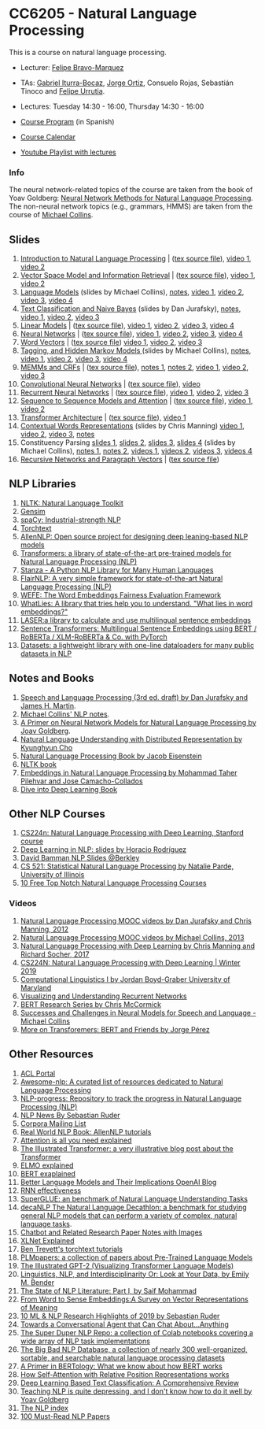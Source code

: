 # CC6205 - Natural Language Processing
This is a course on natural language processing.

* Lecturer: [Felipe Bravo-Marquez](https://felipebravom.com/)
* TAs: [Gabriel Iturra-Bocaz](https://giturra.cl/), [Jorge Ortiz](https://www.ortizfuentes.com/), Consuelo Rojas, Sebastián Tinoco and [Felipe Urrutia](http://www.dim.uchile.cl/~furrutia/).

* Lectures: Tuesday 14:30 - 16:00, Thursday 14:30 - 16:00  

* [Course Program](https://docs.google.com/document/d/1DNja7nf0b26aRWF_gMNJf9L6SLtvtyFpucDhfcgG4d0/edit?usp=sharing) (in Spanish)

* [Course Calendar](calendar.md)

* [Youtube Playlist with lectures](https://www.youtube.com/playlist?list=PLppKo85eGXiXIh54H_qz48yHPHeNVJqBi)


### Info
The neural network-related topics of the course are taken from the book of Yoav Goldberg: 
[Neural Network Methods for Natural Language Processing](https://www.morganclaypool.com/doi/abs/10.2200/S00762ED1V01Y201703HLT037). The non-neural network topics (e.g., grammars, HMMS) are taken from the course of [Michael Collins](http://www.cs.columbia.edu/~mcollins/). 



## Slides

1. [Introduction to Natural Language Processing](slides/NLP-introduction.pdf) | ([tex source file](slides/NLP-introduction.tex)), [video 1](https://youtu.be/HEKTNOttGvU), [video 2](https://youtu.be/P8cwnI-f-Kg)
2. [Vector Space Model and Information Retrieval](slides/NLP-IR.pdf) | ([tex source file](slides/NLP-IR.tex)), [video 1](https://www.youtube.com/watch?v=FXIVClF370w&list=PLppKo85eGXiXIh54H_qz48yHPHeNVJqBi&index=2&t=0s), [video 2](https://www.youtube.com/watch?v=f8nG1EMmPZk&list=PLppKo85eGXiXIh54H_qz48yHPHeNVJqBi&index=2)
3. [Language Models](http://www.cs.columbia.edu/~mcollins/cs4705-spring2019/slides/lmslides.pdf) (slides by Michael Collins), [notes](http://www.cs.columbia.edu/~mcollins/lm-spring2013.pdf), [video 1](https://www.youtube.com/watch?v=9E2jJ6kcb4Y&list=PLppKo85eGXiXIh54H_qz48yHPHeNVJqBi&index=3), [video 2](https://www.youtube.com/watch?v=ZWqbEQXLra0&list=PLppKo85eGXiXIh54H_qz48yHPHeNVJqBi&index=4), [video 3](https://www.youtube.com/watch?v=tsumFqwFlaA&list=PLppKo85eGXiXIh54H_qz48yHPHeNVJqBi&index=5), [video 4](https://www.youtube.com/watch?v=s3TWdv4sqkg&list=PLppKo85eGXiXIh54H_qz48yHPHeNVJqBi&index=6)
4. [Text Classification and Naive Bayes](https://web.stanford.edu/~jurafsky/slp3/slides/7_NB.pdf) (slides by Dan Jurafsky), [notes](https://web.stanford.edu/~jurafsky/slp3/4.pdf), [video 1](https://youtu.be/kG9BK9Oy1hU), [video 2](https://youtu.be/Iqte5kKHvzE), [video 3](https://youtu.be/TSJg0_X3Abk)
5. [Linear Models](slides/NLP-linear.pdf) | ([tex source file](slides/NLP-linear.tex)), [video 1](https://youtu.be/zhBxDsNLZEA), [video 2](https://youtu.be/Fooua_uaWSE), [video 3](https://youtu.be/DqbzhdQa1eQ), [video 4](https://youtu.be/1nfWWXqfAzA)
6. [Neural Networks](slides/NLP-neural.pdf) | ([tex source file](slides/NLP-neural.tex)), [video 1](https://youtu.be/oHZHA8h2xN0), [video 2](https://youtu.be/2lXank0W6G4), [video 3](https://youtu.be/BUDIi9qItzY), [video 4](https://youtu.be/KKN2Ipy-vGk)       
7. [Word Vectors](slides/NLP-wordvectors.pdf) | ([tex source file](slides/NLP-wordvectors.tex)) [video 1](https://youtu.be/wtwUsJMC9CA), [video 2](https://youtu.be/XDxzQ7JU95U), [video 3](https://youtu.be/Ikyc3DRVodk)
8. [Tagging, and Hidden Markov Models ](http://www.cs.columbia.edu/~mcollins/cs4705-spring2019/slides/tagging.pdf) (slides by Michael Collins), [notes](http://www.cs.columbia.edu/~mcollins/hmms-spring2013.pdf), [video 1](https://youtu.be/-ngfOZz8yK0), [video 2](https://youtu.be/Tjgb-yQOg54), [video 3](https://youtu.be/aaa5Qoi8Vco), [video 4](https://youtu.be/4pKWIDkF_6Y)       
9. [MEMMs and CRFs](slides/NLP-CRF.pdf) | ([tex source file](slides/NLP-CRF.tex)), [notes 1](http://www.cs.columbia.edu/~mcollins/crf.pdf), [notes 2](http://www.cs.columbia.edu/~mcollins/fb.pdf), [video 1](https://youtu.be/qlI-4lSUDkg), [video 2](https://youtu.be/PLoLKQwkONw), [video 3](https://youtu.be/ZpUwDy6o28Y)
10. [Convolutional Neural Networks](slides/NLP-CNN.pdf) | ([tex source file](slides/NLP-CNN.tex)), [video](https://youtu.be/lLZW5Fn40r8)
11. [Recurrent Neural Networks](slides/NLP-RNN.pdf) | ([tex source file](slides/NLP-RNN.tex)), [video 1](https://youtu.be/BmhjUkzz3nk), [video 2](https://youtu.be/z43YFR1iIvk), [video 3](https://youtu.be/7L5JxQdwNJk)
12. [Sequence to Sequence Models and Attention](slides/NLP-seq2seq.pdf) | ([tex source file](slides/NLP-seq2seq.tex)), [video 1](https://youtu.be/OpKxRjISqmM), [video 2](https://youtu.be/WQ7ihm5voB0)
13. [Transformer Architecture](slides/NLP-transformer.pdf) | ([tex source file](slides/NLP-seq2seq.tex)), [video 1](https://youtu.be/8RE23Uq8rU0)
14. [Contextual Words Representations](slides/contextual-representations.pdf) (slides by Chris Manning) [video 1](https://youtu.be/sSGbgZpHymI), [video 2](https://youtu.be/C-QfzWU6eUE), [video 3](https://youtu.be/5j4Mgl3GuVY), [notes](https://arxiv.org/pdf/1902.06006.pdf)
15. Constituency Parsing [slides 1](http://www.cs.columbia.edu/~mcollins/cs4705-spring2019/slides/parsing1.pdf), [slides 2](http://www.cs.columbia.edu/~mcollins/cs4705-spring2019/slides/parsing2.pdf), [slides 3](http://www.cs.columbia.edu/~mcollins/cs4705-spring2019/slides/parsing2.2.pdf), [slides 4](http://www.cs.columbia.edu/~mcollins/cs4705-spring2019/slides/parsing3.pdf)    (slides by Michael Collins), [notes 1](http://www.cs.columbia.edu/~mcollins/courses/nlp2011/notes/pcfgs.pdf), [notes 2](http://www.cs.columbia.edu/~mcollins/courses/nlp2011/notes/lexpcfgs.pdf), [videos 1](https://www.youtube.com/watch?v=0tGFWbc2834&list=PLlQBy7xY8mbK9Uy9i7MTGSwyLJPii3w1L), [videos 2](https://www.youtube.com/watch?v=2hLBHSKbS44&list=PLlQBy7xY8mbKypSJe_AjVtCuXXsdODiDi), [videos 3](https://www.youtube.com/watch?v=8rD1Y6rz4Q0&list=PLlQBy7xY8mbKz9QvQU_IsOlbhshjkOwR9), [videos 4](https://www.youtube.com/watch?v=qDiVCxLq2As&list=PLlQBy7xY8mbI5o81CWHt50RtFDLYrlaKN) 
16. [Recursive Networks and Paragraph Vectors](slides/NLP-recursive.pdf) | ([tex source file](slides/NLP-recursive.tex))


## NLP Libraries

1. [NLTK: Natural Language Toolkit](https://www.nltk.org/)
2. [Gensim](https://radimrehurek.com/gensim/)
2. [spaCy: Industrial-strength NLP](https://spacy.io/)
3. [Torchtext](https://torchtext.readthedocs.io/en/latest/)
9. [AllenNLP: Open source project for designing deep leaning-based NLP models](https://allennlp.org/)
22. [Transformers: a library of state-of-the-art pre-trained models for Natural Language Processing (NLP)](https://huggingface.co/transformers/)
31. [Stanza - A Python NLP Library for Many Human Languages](https://stanfordnlp.github.io/stanza/)
35. [FlairNLP: A very simple framework for state-of-the-art Natural Language Processing (NLP)](https://github.com/flairNLP/flair)
36. [WEFE: The Word Embeddings Fairness Evaluation Framework](https://wefe.readthedocs.io/en/latest/)
37. [WhatLies: A library that tries help you to understand. "What lies in word embeddings?"](https://rasahq.github.io/whatlies/)
38. [LASER:a library to calculate and use multilingual sentence embeddings](https://github.com/facebookresearch/LASER)
39. [Sentence Transformers: Multilingual Sentence Embeddings using BERT / RoBERTa / XLM-RoBERTa & Co. with PyTorch](https://github.com/UKPLab/sentence-transformers)
40. [Datasets: a lightweight library with one-line dataloaders for many public datasets in NLP](https://github.com/huggingface/datasets)


## Notes and Books 
1. [Speech and Language Processing (3rd ed. draft) by Dan Jurafsky and James H. Martin](https://web.stanford.edu/~jurafsky/slp3/).
2. [Michael Collins' NLP notes](http://www.cs.columbia.edu/~mcollins/).
3. [A Primer on Neural Network Models for Natural Language Processing by Joav Goldberg](https://u.cs.biu.ac.il/~yogo/nnlp.pdf).
4. [Natural Language Understanding with Distributed Representation by Kyunghyun Cho](https://arxiv.org/abs/1511.07916)
5. [Natural Language Processing Book by Jacob Eisenstein](https://github.com/jacobeisenstein/gt-nlp-class/blob/master/notes/eisenstein-nlp-notes.pdf)
8. [NLTK book](http://www.nltk.org/book/)
9. [Embeddings in Natural Language Processing by Mohammad Taher Pilehvar and Jose Camacho-Collados](http://josecamachocollados.com/book_embNLP_draft.pdf)
31. [Dive into Deep Learning Book](https://d2l.ai/)

## Other NLP Courses
1. [CS224n: Natural Language Processing with Deep Learning, Stanford course](http://web.stanford.edu/class/cs224n/)
2. [Deep Learning in NLP: slides by Horacio Rodríguez](https://www.cs.upc.edu/~horacio/ahlt/DeepLearning02.pdf)
3. [David Bamman NLP Slides @Berkley](http://people.ischool.berkeley.edu/~dbamman/nlp18.html)
4. [CS 521: Statistical Natural Language Processing by Natalie Parde, University of Illinois](http://www.natalieparde.com/teaching/cs521_spring2020.html)
5. [10 Free Top Notch Natural Language Processing Courses](https://www.kdnuggets.com/2019/10/10-free-top-notch-courses-natural-language-processing.html)


### Videos 

1. [Natural Language Processing MOOC videos by Dan Jurafsky and Chris Manning, 2012](https://www.youtube.com/playlist?list=PLoROMvodv4rOFZnDyrlW3-nI7tMLtmiJZ&disable_polymer=true)
2. [Natural Language Processing MOOC videos by Michael Collins, 2013](https://www.youtube.com/channel/UCB_JX4jH3QQmp69rmkWpl1A/playlists?shelf_id=3&view=50&sort=dd)
3. [Natural Language Processing with Deep Learning by Chris Manning and Richard Socher, 2017](https://www.youtube.com/playlist?list=PL3FW7Lu3i5Jsnh1rnUwq_TcylNr7EkRe6)
4. [CS224N: Natural Language Processing with Deep Learning | Winter 2019](https://www.youtube.com/playlist?list=PLoROMvodv4rOhcuXMZkNm7j3fVwBBY42z)
5. [Computational Linguistics I by Jordan Boyd-Graber  University of Maryland](https://www.youtube.com/playlist?list=PLegWUnz91WfuPebLI97-WueAP90JO-15i)  
5. [Visualizing and Understanding Recurrent Networks](https://skillsmatter.com/skillscasts/6611-visualizing-and-understanding-recurrent-networks)
5. [BERT Research Series by  Chris McCormick](https://www.youtube.com/playlist?list=PLam9sigHPGwOBuH4_4fr-XvDbe5uneaf6)
5. [Successes and Challenges in Neural Models for Speech and Language - Michael Collins](https://www.youtube.com/watch?v=jfwqRMdTmLo)
5. [More on Transforemers: BERT and Friends by Jorge Pérez](https://tv.vera.com.uy/video/55388)


## Other Resources
1. [ACL Portal](https://www.aclweb.org/portal/)
2. [Awesome-nlp: A curated list of resources dedicated to Natural Language Processing](https://github.com/keon/awesome-nlp)
3. [NLP-progress: Repository to track the progress in Natural Language Processing (NLP)](http://nlpprogress.com/)
4. [NLP News By Sebastian Ruder](http://newsletter.ruder.io/)
5. [Corpora Mailing List](https://mailman.uib.no/listinfo/corpora)
6. [Real World NLP Book: AllenNLP tutorials](http://www.realworldnlpbook.com/)
7. [Attention is all you need explained](http://mlexplained.com/2017/12/29/attention-is-all-you-need-explained/)
8. [The Illustrated Transformer: a very illustrative blog post about the Transformer](http://jalammar.github.io/illustrated-transformer/)
9. [ELMO explained](http://mlexplained.com/2018/06/15/paper-dissected-deep-contextualized-word-representations-explained/)
13. [BERT exaplained](http://mlexplained.com/2019/01/07/paper-dissected-bert-pre-training-of-deep-bidirectional-transformers-for-language-understanding-explained/)
14. [Better Language Models
    and Their Implications OpenAI Blog](https://openai.com/blog/better-language-models/)
16. [RNN effectiveness](http://karpathy.github.io/2015/05/21/rnn-effectiveness/)
17. [SuperGLUE: an benchmark of Natural Language Understanding Tasks](https://super.gluebenchmark.com/)
18. [decaNLP The Natural Language Decathlon: a benchmark for studying general NLP models that can perform a variety of complex, natural language tasks](http://decanlp.com/).
20. [Chatbot and Related Research Paper Notes with Images](https://github.com/ricsinaruto/Seq2seqChatbots/wiki/Chatbot-and-Related-Research-Paper-Notes-with-Images)
21. [XLNet Explained](http://mlexplained.com/2019/06/30/paper-dissected-xlnet-generalized-autoregressive-pretraining-for-language-understanding-explained/)
23. [Ben Trevett's torchtext tutorials](https://github.com/bentrevett/)
24. [PLMpapers: a collection of papers about Pre-Trained Language Models](https://github.com/thunlp/PLMpapers)
25. [The Illustrated GPT-2 (Visualizing Transformer Language Models)](https://jalammar.github.io/illustrated-gpt2/)
26. [Linguistics, NLP, and Interdisciplinarity Or: Look at Your Data, by Emily M. Bender](https://medium.com/@emilymenonbender/linguistics-nlp-and-interdisciplinarity-or-look-at-your-data-e49e03d37c9c)
27. [The State of NLP Literature: Part I, by Saif Mohammad](https://medium.com/@nlpscholar/state-of-nlp-cbf768492f90)
28. [From Word to Sense Embeddings:A Survey on Vector Representations of Meaning](https://arxiv.org/pdf/1805.04032.pdf)
29. [10 ML & NLP Research Highlights of 2019 by Sebastian Ruder](https://ruder.io/research-highlights-2019/index.html)
30. [Towards a Conversational Agent that Can Chat About…Anything](https://ai.googleblog.com/2020/01/towards-conversational-agent-that-can.html?m=1)
32. [The Super Duper NLP Repo:  a collection of Colab notebooks covering a wide array of NLP task implementations](https://notebooks.quantumstat.com/)
33. [The Big Bad NLP Database, a collection of nearly 300 well-organized, sortable, and searchable natural language processing datasets](https://datasets.quantumstat.com/)
34. [A Primer in BERTology: What we know about how BERT works](https://arxiv.org/abs/2002.12327)
35. [How Self-Attention with Relative Position Representations works](https://link.medium.com/wFxx3d96f7)
46. [Deep Learning Based Text Classification: A Comprehensive Review](https://arxiv.org/pdf/2004.03705.pdf)
47. [Teaching NLP is quite depressing, and I don't know how to do it well by Yoav Goldberg](https://twitter.com/yoavgo/status/1318567498653061122)
48. [The NLP index](https://index.quantumstat.com/)
49. [100 Must-Read NLP Papers](https://github.com/amanchadha/100-nlp-papers)




